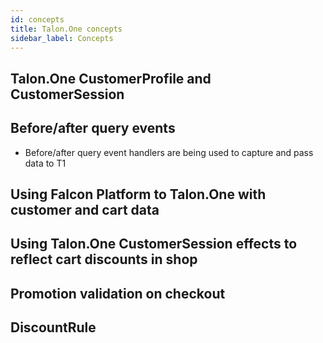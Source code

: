 ```yaml
---
id: concepts
title: Talon.One concepts
sidebar_label: Concepts
---
```


## Talon.One CustomerProfile and CustomerSession

## Before/after query events

- Before/after query event handlers are being used to capture and pass data to T1

## Using Falcon Platform to Talon.One with customer and cart data

## Using Talon.One CustomerSession effects to reflect cart discounts in shop

## Promotion validation on checkout

## DiscountRule
